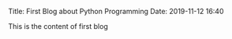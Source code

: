 Title: First Blog about Python Programming
Date: 2019-11-12 16:40

This is the content of first blog
